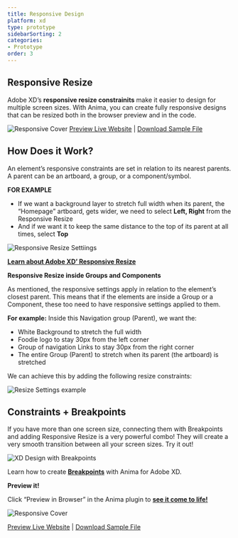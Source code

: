 ```yaml
---
title: Responsive Design
platform: xd
type: prototype
sidebarSorting: 2
categories: 
- Prototype
order: 3
---
```


## Responsive Resize

Adobe XD’s **responsive resize constrainits** make it easier to design for multiple screen sizes. With Anima, you can create fully responsive designs that can be resized both in the browser preview and in the code.

![Responsive Cover](https://s3.amazonaws.com/animaapp/docs/adobe-xd/Prototype%20-%20XD%20Layout%20cover.gif)
[Preview Live Website](https://responsive-foodies.animaapp.io) | [Download Sample File](https://www.dropbox.com/s/bopwgypsmwk7p3i/Responsive%20Foodies.xd?dl=1)

## How Does it Work?

An element’s responsive constraints are set in relation to its nearest parents. A parent can be an artboard, a group, or a component/symbol.

**FOR EXAMPLE**

-   If we want a background layer to stretch full width when its parent, the “Homepage” artboard, gets wider, we need to select **Left, Right** from the Responsive Resize
-   And if we want it to keep the same distance to the top of its parent at all times, select **Top**

![Responsive Resize Settiings](https://s3.amazonaws.com/animaapp/docs/adobe-xd/Prototype%20-%20XD%20Layout%20settings.png)

[**Learn about Adobe XD’ Responsive Resize**](https://helpx.adobe.com/xd/help/using-responsive-resize.html)

**Responsive Resize inside Groups and Components**

As mentioned, the responsive settings apply in relation to the element’s closest parent. This means that if the elements are inside a Group or a Component, these too need to have responsive settings applied to them.

**For example:**
Inside this Navigation group (Parent), we want the:

-   White Background to stretch the full width
-   Foodie logo to stay 30px from the left corner
-   Group of navigation Links to stay 30px from the right corner
-   The entire Group (Parent) to stretch when its parent (the artboard) is stretched

We can achieve this by adding the following resize constraints:

![Resize Settings example](https://s3.amazonaws.com/animaapp/docs/adobe-xd/Prototype%20-%20XD%20Layout%20example%20settings.png)

## Constraints + Breakpoints

If you have more than one screen size, connecting them with Breakpoints and adding Responsive Resize is a very powerful combo! They will create a very smooth transition between all your screen sizes. Try it out!

![XD Design with Breakpoints](https://s3.amazonaws.com/animaapp/docs/adobe-xd/Getting%20Started%20%E2%80%93%20Adobe%20XD%20cover.png)

Learn how to create [**Breakpoints**](https://docs.animaapp.com/v3/adobe-xd/prototype/breakpoints.html) with Anima for Adobe XD.

 **Preview it!**

Click “Preview in Browser” in the Anima plugin to [**see it come to life!**](https://responsive-foodies.animaapp.io)

![Responsive Cover](https://s3.amazonaws.com/animaapp/docs/adobe-xd/Prototype%20-%20XD%20Layout%20cover.gif)

[Preview Live Website](https://responsive-foodies.animaapp.io) | [Download Sample File](https://www.dropbox.com/s/bopwgypsmwk7p3i/Responsive%20Foodies.xd?dl=1)
